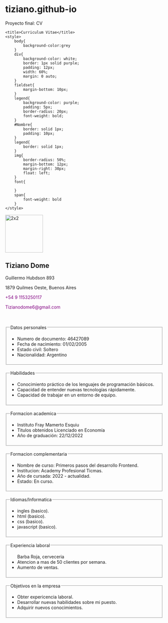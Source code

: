 # tiziano.github-io
Proyecto final: CV

<!DOCTYPE html>
<html lang="es">
<head>
    
    <title>Curriculum Vitae</title>
    <style>
        body{
            background-color:grey
        }
        div{
            background-color: white;
            border: 1px solid purple;
            padding: 12px;
            width: 60%;
            margin: 0 auto;
        }
        fieldset{
            margin-bottom: 10px;
        }
        legend{
            background-color: purple;
            padding: 5px;
            border-radius: 20px;
            font-weight: bold;
        }
        #Nombre{
            border: solid 1px;
            padding: 10px;
        }
        legend{
            border: solid 1px;
        }
        img{
            border-radius: 50%;
            margin-bottom: 12px;
            margin-right: 30px;
            float: left;
        }
        font{

        }
        span{
            font-weight: bold
        }
    </style>
</head>
<body>
    <div id="Nombre">
        <img src="IMG_20230222_224623_253.jpg" alt="2x2" width="120px" height="120px" />
        <h2>Tiziano Dome</h2>
        <p>Guillermo Hubdson 893</p>
        <p>1879 Quilmes Oeste, Buenos Aires</p>
        <font color="purple" >
            <p>+54 9 1153250117</p>
            <p>Tizianodome6@gmail.com</p>
        </font>
        <br>
        <br>
        <fieldset>
            <legend>Datos personales</legend>
            <ul>
                <li><span>Numero de documento:</span> 46427089</li>
                <li><span>Fecha de nacimiento:</span> 01/02/2005</li>
                <li><span>Estado civil:</span> Soltero</li>
                <li><span>Nacionalidad:</span> Argentino</li>
            </ul>
        </fieldset>
        <br>
        <fieldset>
            <legend>Habilidades</legend>
            <ul>
                <li>Conocimiento práctico de los lenguajes de programación básicos.</li>
                <li>Capacidad de entender nuevas tecnologías rápidamente.</li>
                <li>Capacidad de trabajar en un entorno de equipo.</li>
            </ul>
        </fieldset>
        <br>
        <fieldset>
            <legend>Formacion academica</legend>
            <ul>
                <li><span>Instituto Fray Mamerto Esquiu</span></li>    
                <li><span>Titulos obtenidos</span> Licenciado en Economía</li>    
                <li><span>Año de graduación:</span> 22/12/2022</li> 
            </ul>
        </fieldset>
        <br>
        <fieldset>
            <legend>Formacion complementaria</legend>
            <ul>
                <li><span>Nombre de curso:</span> Primeros pasos del desarrollo Frontend.</li> 
                <li><span>Institucion:</span> Academy Profesional Ticmas.</li> 
                <li><span>Año de cursada:</span> 2022 - actualidad.</li> 
                <li><span>Estado:</span> En curso.</li>
            </ul>
        </fieldset>
        <br>
        <fieldset>
            <legend>Idiomas/Informatica</legend>
            <ul>
                <li>ingles (basico).</li>
                <li>html (basico).</li>
                <li>css (basico).</li>
                <li>javascript (basico).</li>
            </ul>
        </fieldset>
        <br>
        <fieldset>
            <legend>Experiencia laboral</legend>
            <ul> Barba Roja, cerveceria
                <li><span>Atencion a mas de 50 clientes por semana.</span></li>
                <li><span>Aumento de ventas.</span></li>
            </ul>
        </fieldset>
        <br>
        <fieldset>
            <legend>Objetivos en la empresa</legend>
            <ul>
                <li><span> Obter expericencia laboral.</span></li>
                <li><span>Desarrollar nuevas habilidades sobre mi puesto.</span></li>
                <li><span>Adquirir nuevos conocimientos.</span></li>
            </ul>
        </fieldset>
    </div>
</body>
</html>
